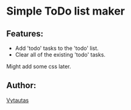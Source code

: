 # Simple ToDo list maker

## Features:

-   Add 'todo' tasks to the 'todo' list.
-   Clear all of the existing 'todo' tasks.

Might add some css later.

## Author:

[Vytautas](https://github.com/VytautasKaz)

